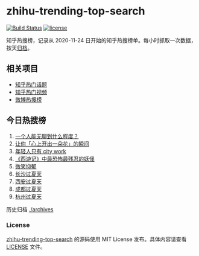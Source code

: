 # zhihu-trending-top-search

[![Build Status](https://github.com/justjavac/zhihu-trending-top-search/workflows/ci/badge.svg?branch=main)](https://github.com/justjavac/zhihu-trending-top-search/actions)
[![license](https://img.shields.io/github/license/justjavac/zhihu-trending-top-search)](https://github.com/justjavac/zhihu-trending-top-search/blob/main/LICENSE)

知乎热搜榜，记录从 2020-11-24 日开始的知乎热搜榜单。每小时抓取一次数据，按天[归档](./archives)。

## 相关项目

- [知乎热门话题](https://github.com/justjavac/zhihu-trending-hot-questions)
- [知乎热门视频](https://github.com/justjavac/zhihu-trending-hot-video)
- [微博热搜榜](https://github.com/justjavac/weibo-trending-hot-search)

## 今日热搜榜

<!-- BEGIN -->
<!-- 最后更新时间 Fri Jul 07 2023 06:07:20 GMT+0800 (China Standard Time) -->

1. [一个人能无聊到什么程度？](https://www.zhihu.com/search?q=%E4%B8%80%E4%B8%AA%E4%BA%BA%E8%83%BD%E6%97%A0%E8%81%8A%E5%88%B0%E4%BB%80%E4%B9%88%E7%A8%8B%E5%BA%A6%EF%BC%9F)
1. [让你「心上开出一朵花」的瞬间](https://www.zhihu.com/search?q=%E8%AE%A9%E4%BD%A0%E3%80%8C%E5%BF%83%E4%B8%8A%E5%BC%80%E5%87%BA%E4%B8%80%E6%9C%B5%E8%8A%B1%E3%80%8D%E7%9A%84%E7%9E%AC%E9%97%B4)
1. [年轻人只有 city work](https://www.zhihu.com/search?q=%E5%B9%B4%E8%BD%BB%E4%BA%BA%E5%8F%AA%E6%9C%89%20city%20work)
1. [《西游记》中最恐怖最残忍的妖怪](https://www.zhihu.com/search?q=%E3%80%8A%E8%A5%BF%E6%B8%B8%E8%AE%B0%E3%80%8B%E4%B8%AD%E6%9C%80%E6%81%90%E6%80%96%E6%9C%80%E6%AE%8B%E5%BF%8D%E7%9A%84%E5%A6%96%E6%80%AA)
1. [微笑抑郁](https://www.zhihu.com/search?q=%E5%BE%AE%E7%AC%91%E6%8A%91%E9%83%81)
1. [长沙过夏天](https://www.zhihu.com/search?q=%E9%95%BF%E6%B2%99%E8%BF%87%E5%A4%8F%E5%A4%A9)
1. [西安过夏天](https://www.zhihu.com/search?q=%E8%A5%BF%E5%AE%89%E8%BF%87%E5%A4%8F%E5%A4%A9)
1. [成都过夏天](https://www.zhihu.com/search?q=%E6%88%90%E9%83%BD%E8%BF%87%E5%A4%8F%E5%A4%A9)
1. [杭州过夏天](https://www.zhihu.com/search?q=%E6%9D%AD%E5%B7%9E%E8%BF%87%E5%A4%8F%E5%A4%A9)

<!-- END -->

历史归档 [./archives](./archives)

### License

[zhihu-trending-top-search](https://github.com/justjavac/zhihu-trending-top-search) 的源码使用 MIT License
发布。具体内容请查看 [LICENSE](./LICENSE) 文件。
